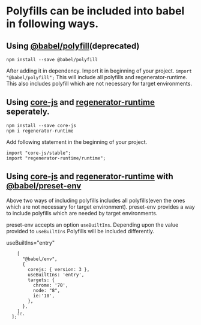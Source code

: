 # Polyfills can be included into babel in following ways.

## Using [@babel/polyfill](https://babeljs.io/docs/en/babel-polyfill)(deprecated)
 
 ```npm install --save @babel/polyfill```
 
 After adding it in dependency. Import it in beginning of your project.
 ```import "@babel/polyfill";```
This will include all polyfills and regenerator-runtime. This also includes polyfill which are not necessary for target environments.

## Using [core-js](https://github.com/zloirock/core-js) and [regenerator-runtime](https://github.com/facebook/regenerator/tree/master/packages/regenerator-runtime) seperately.
```
npm install --save core-js
npm i regenerator-runtime
```
Add following statement in the beginning of your project.
```
import "core-js/stable";
import "regenerator-runtime/runtime";
```

## Using [core-js](https://github.com/zloirock/core-js) and [regenerator-runtime](https://github.com/facebook/regenerator/tree/master/packages/regenerator-runtime) with [@babel/preset-env](https://babeljs.io/docs/en/babel-preset-env)

Above two ways of including polyfills includes all polyfills(even the ones which are not necessary for target environment). preset-env provides a way to include polyfills which are needed by target environments.

preset-env accepts an option ```useBuiltIns```. Depending upon the value provided to ```useBuiltIns``` Polyfills will be included differently.

useBuiltIns="entry"

```const presets = [
    [
      "@babel/env",
      {
        corejs: { version: 3 },
        useBuiltIns: 'entry',
        targets: {
          chrome: '70',
          node: "8",
          ie:'10',
        },
      },
    ],
  ];```
